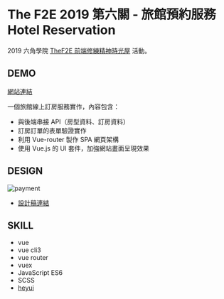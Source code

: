# The F2E 2019 第六關 - 旅館預約服務 Hotel Reservation

2019 六角學院 [TheF2E 前端修練精神時光屋](https://challenge.thef2e.com/) 活動。

## DEMO

[網站連結](https://waveciou.github.io/vue-hotel-reservation/dist/)

一個旅館線上訂房服務實作，內容包含：

- 與後端串接 API（房型資料、訂房資料）
- 訂房訂單的表單驗證實作
- 利用 Vue-router 製作 SPA 網頁架構
- 使用 Vue.js 的 UI 套件，加強網站畫面呈現效果

## DESIGN

![payment](https://waveciou.github.io/vue-hotel-reservation/design.png "Hotel Reservation")

- [設計稿連結](https://challenge.thef2e.com/user/1991?schedule=3969#works-3969)

## SKILL

- vue
- vue cli3
- vue router
- vuex
- JavaScript ES6
- SCSS
- [heyui](https://github.com/heyui/heyui/)
